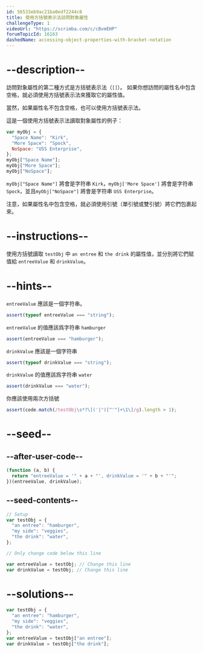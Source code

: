 ```yaml
---
id: 56533eb9ac21ba0edf2244c8
title: 使用方括號表示法訪問對象屬性
challengeType: 1
videoUrl: "https://scrimba.com/c/cBvmEHP"
forumTopicId: 16163
dashedName: accessing-object-properties-with-bracket-notation
---
```


# --description--

訪問對象屬性的第二種方式是方括號表示法（`[]`）。 如果你想訪問的屬性名中包含空格，就必須使用方括號表示法來獲取它的屬性值。

當然，如果屬性名不包含空格，也可以使用方括號表示法。

這是一個使用方括號表示法讀取對象屬性的例子：

```js
var myObj = {
  "Space Name": "Kirk",
  "More Space": "Spock",
  NoSpace: "USS Enterprise",
};
myObj["Space Name"];
myObj["More Space"];
myObj["NoSpace"];
```

`myObj["Space Name"]` 將會是字符串 `Kirk`，`myObj['More Space']` 將會是字符串 `Spock`，並且`myObj["NoSpace"]` 將會是字符串 `USS Enterprise`。

注意，如果屬性名中包含空格，就必須使用引號（單引號或雙引號）將它們包裹起來。

# --instructions--

使用方括號讀取 `testObj` 中 `an entree` 和 `the drink` 的屬性值，並分別將它們賦值給 `entreeValue` 和 `drinkValue`。

# --hints--

`entreeValue` 應該是一個字符串。

```js
assert(typeof entreeValue === "string");
```

`entreeValue` 的值應該爲字符串 `hamburger`

```js
assert(entreeValue === "hamburger");
```

`drinkValue` 應該是一個字符串

```js
assert(typeof drinkValue === "string");
```

`drinkValue` 的值應該爲字符串 `water`

```js
assert(drinkValue === "water");
```

你應該使用兩次方括號

```js
assert(code.match(/testObj\s*?\[('|")[^'"]+\1\]/g).length > 1);
```

# --seed--

## --after-user-code--

```js
(function (a, b) {
  return "entreeValue = '" + a + "', drinkValue = '" + b + "'";
})(entreeValue, drinkValue);
```

## --seed-contents--

```js
// Setup
var testObj = {
  "an entree": "hamburger",
  "my side": "veggies",
  "the drink": "water",
};

// Only change code below this line

var entreeValue = testObj; // Change this line
var drinkValue = testObj; // Change this line
```

# --solutions--

```js
var testObj = {
  "an entree": "hamburger",
  "my side": "veggies",
  "the drink": "water",
};
var entreeValue = testObj["an entree"];
var drinkValue = testObj["the drink"];
```

